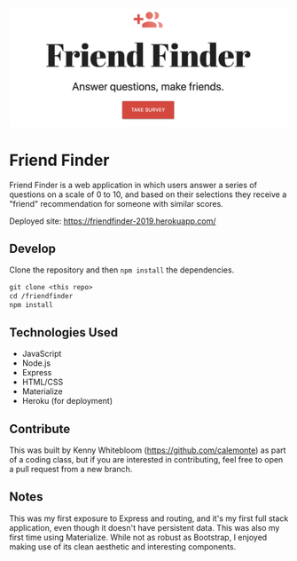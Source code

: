 ![Detail of the Friend Finder landing page.](./app/public/images/friendfinder.png  "Detail of the Friend Finder landing page.")

# Friend Finder

Friend Finder is a web application in which users answer a series of questions on a scale of 0 to 10, and based on their selections they receive a "friend" recommendation for someone with similar scores.

Deployed site: https://friendfinder-2019.herokuapp.com/ 

## Develop

Clone the repository and then `npm install` the dependencies.

```
git clone <this repo>
cd /friendfinder
npm install
```
## Technologies Used
- JavaScript
- Node.js
- Express
- HTML/CSS
- Materialize 
- Heroku (for deployment)

## Contribute

This was built by Kenny Whitebloom (https://github.com/calemonte) as part of a coding class, but if you are interested in contributing, feel free to open a pull request from a new branch.

## Notes

This was my first exposure to Express and routing, and it's my first full stack application, even though it doesn't have persistent data. This was also my first time using Materialize. While not as robust as Bootstrap, I enjoyed making use of its clean aesthetic and interesting components.